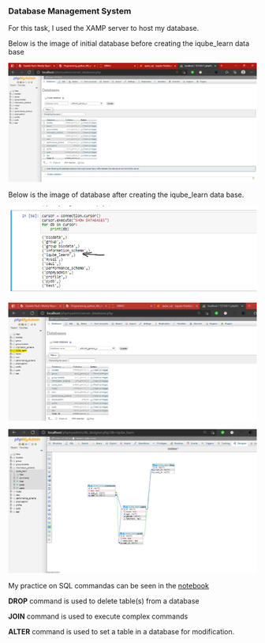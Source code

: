 ### Database Management System

For this task, I used the XAMP server to host my database.

Below is the image of initial database before creating the iqube_learn data base

![initial_db](https://github.com/Yodeman/iqube_projects/blob/main/week2/DBMS/initial_db.png)

Below is the image of database after creating the iqube_learn data base.

![iqube_db](https://github.com/Yodeman/iqube_projects/blob/main/week2/DBMS/iqube_db.png)

![iqube_learn_db](https://github.com/Yodeman/iqube_projects/blob/main/week2/DBMS/iqube_learn_db.png)

![db_design](https://github.com/Yodeman/iqube_projects/blob/main/week2/DBMS/db_design.png)

My practice on SQL commandas can be seen in the [notebook](https://github.com/Yodeman/iqube_projects/blob/main/week2/DBMS/iqube_sql.ipynb)

**DROP** command is used to delete table(s) from a database

**JOIN** command is used to execute complex commands

**ALTER** command is used to set a table in a database for modification.